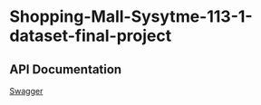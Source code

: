 # Shopping-Mall-Sysytme-113-1-dataset-final-project

## API Documentation
[Swagger](http://localhost:8080/apidocs/#/)
